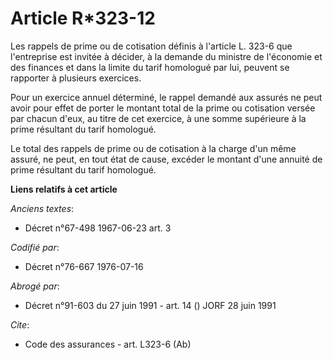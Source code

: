 # Article R*323-12

Les rappels de prime ou de cotisation définis à l'article L. 323-6 que l'entreprise est invitée à décider, à la demande du
ministre de l'économie et des finances et dans la limite du tarif homologué par lui, peuvent se rapporter à plusieurs
exercices.

Pour un exercice annuel déterminé, le rappel demandé aux assurés ne peut avoir pour effet de porter le montant total de la
prime ou cotisation versée par chacun d'eux, au titre de cet exercice, à une somme supérieure à la prime résultant du tarif
homologué.

Le total des rappels de prime ou de cotisation à la charge d'un même assuré, ne peut, en tout état de cause, excéder le
montant d'une annuité de prime résultant du tarif homologué.

**Liens relatifs à cet article**

_Anciens textes_:

  - Décret n°67-498 1967-06-23 art. 3

_Codifié par_:

  - Décret n°76-667 1976-07-16

_Abrogé par_:

  - Décret n°91-603 du 27 juin 1991 - art. 14 () JORF 28 juin 1991

_Cite_:

  - Code des assurances - art. L323-6 (Ab)
